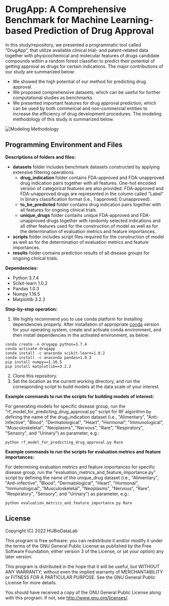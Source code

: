 # DrugApp: A Comprehensive Benchmark for Machine Learning-based Prediction of Drug Approval
In this study/repository, we presented a programmatic tool called “DrugApp”, that utilize available clinical trial- and patent-related data together with physicochemical and molecular features of drugs candidate compounds within a random forest classifier to predict their potential of getting approval as drugs for certain indications. The major contributions of our study are summarized below:
* We showed the high potential of our method for predicting drug approval. 
* We proposed comprehensive datasets, which can be useful for further computational studies as benchmarks.
* We presented important features for drug approval prediction, which can be used by both commercial and non-commercial entities to increase the efficiency of drug development procedures.
The modeling methodology of this study is summarized below.

![Modeling Methodology](https://user-images.githubusercontent.com/108183756/177561886-7b15e9b2-74bf-4ee6-9092-146d9cb3c836.PNG)

## Programming Environment and Files
**Descriptions of folders and files:**

*	**datasets** folder includes benchmark datasets constructed by applying extensive filtering operations. 
    * **drug_indication** folder contains FDA-approved and FDA-unapproved drug indication pairs together with all features. One-hot encoded version of categorical features are also provided. FDA-approved and FDA-unapproved drugs are represented in the column called "Label" in binary classification format (i.e., 1:approved, 0:unapproved).
    * **to_be_predicted** folder contains drug indication pairs together with all features for ongoing clinical trials.
    * **unique_drugs** folder contains unique FDA-approved and FDA-unapproved drugs together with randomly selected indications and all other features used for the construction of model as well as for the determination of evaluation metrics and feature importances. 
*	**scripts** folder includes script files required for the construction of model as well as for the determination of evaluation metrics and feature importances.
*	**results** folder contains prediction results of all disease groups for ongoing clinical trials. 

**Dependencies:**

* Python 3.7.4
* Scikit-learn 1.0.2
* Pandas 1.0.3
* Numpy 1.16.5
* Matplotlib 3.2.2

**Step-by-step operation:**
1. We highly recommend you to use conda platform for installing dependencies properly. After installation of appropriate [conda](https://docs.conda.io/projects/conda/en/latest/user-guide/install/index.html) version for your operating system, create and activate conda environment, and then install dependencies in the activated environment, as below:
```
conda create -n drugapp python=3.7.4
conda activate drugapp
conda install -c anaconda scikit-learn=1.0.2
conda install -c anaconda pandas=1.0.3
pip install numpy==1.16.5
pip install matplotlib==3.2.2
```
2. Clone this repository.
3. Set the location as the current working directory, and run the corresponding script to build models at the data scale of your interest. 

**Example commands to run the scripts for building models of interest:**
   
For generating models for specific disease group, run the "rf_model_for_predicting_drug_approval.py" script for RF algorithm by defining the name of the drug_indication dataset (i.e., "Alimentary", "Anti-infective", "Blood", "Dermatological", "Heart", "Hormonal", "Immunological", "Musculoskeletal", "Neoplasms", "Nervous", "Rare", "Respiratory", "Sensory", and "Urinary") as parameter, e.g.:
   
```
python rf_model_for_predicting_drug_approval.py Rare
```

**Example commands to run the scripts for evaluation metrics and feature importances:**
   
For determining evaluation metrics and feature importances for specific disease group, run the "evaluation_metrics_and_feature_importance.py" script by defining the name of the unique_drug dataset (i.e., "Alimentary", "Anti-infective", "Blood", "Dermatological", "Heart", "Hormonal", "Immunological", "Musculoskeletal", "Neoplasms", "Nervous", "Rare", "Respiratory", "Sensory", and "Urinary") as parameter, e.g.:
   
```
python evaluation_metrics_and_feature_importance.py Rare
```
   
## License

Copyright (C) 2022 HUBioDataLab

This program is free software: you can redistribute it and/or modify it under the terms of the GNU General Public License as published by the Free Software Foundation, either version 3 of the License, or (at your option) any later version.

This program is distributed in the hope that it will be useful, but WITHOUT ANY WARRANTY; without even the implied warranty of MERCHANTABILITY or FITNESS FOR A PARTICULAR PURPOSE. See the GNU General Public License for more details.

You should have received a copy of the GNU General Public License along with this program. If not, see http://www.gnu.org/licenses/.


